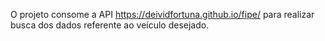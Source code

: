 O projeto consome a API https://deividfortuna.github.io/fipe/ para realizar busca dos dados referente ao veículo desejado.
